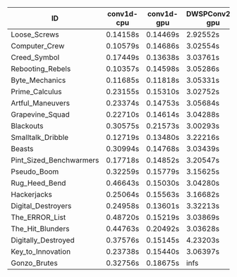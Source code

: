 |ID|conv1d-cpu|conv1d-gpu|DWSPConv2D-gpu|gemm-gpu|avg|
|-|-|-|-|-|-|
|Loose_Screws|0.14158s|0.14469s|2.92552s|1.78163s|1.24836s|
|Computer_Crew|0.10579s|0.14686s|3.02554s|1.73222s|1.25260s|
|Creed_Symbol|0.17449s|0.13638s|3.03761s|1.77494s|1.28086s|
|Rebooting_Rebels|0.10357s|0.14598s|3.05286s|1.82402s|1.28161s|
|Byte_Mechanics|0.11685s|0.11818s|3.05331s|1.87213s|1.29012s|
|Prime_Calculus|0.23155s|0.15310s|3.02752s|1.76834s|1.29513s|
|Artful_Maneuvers|0.23374s|0.14753s|3.05684s|1.79228s|1.30760s|
|Grapevine_Squad|0.22710s|0.14614s|3.04288s|1.83432s|1.31261s|
|Blackouts|0.30575s|0.21573s|3.00293s|1.72846s|1.31322s|
|Smalltalk_Dribble|0.12719s|0.13480s|3.22216s|1.91248s|1.34916s|
|Beasts|0.30994s|0.14768s|3.03439s|1.97900s|1.36775s|
|Pint_Sized_Benchwarmers|0.17718s|0.14852s|3.20547s|1.98791s|1.37977s|
|Pseudo_Boom|0.32259s|0.15779s|3.15625s|1.92773s|1.39109s|
|Rug_Heed_Bend|0.46643s|0.15030s|3.04280s|1.92775s|1.39682s|
|Hackerjacks|0.25064s|0.15563s|3.16682s|2.04110s|1.40355s|
|Digital_Destroyers|0.24958s|0.13601s|3.32213s|1.91940s|1.40678s|
|The_ERROR_List|0.48720s|0.15219s|3.03869s|2.00508s|1.42079s|
|The_Hit_Blunders|0.44763s|0.20492s|3.03628s|2.01566s|1.42612s|
|Digitally_Destroyed|0.37576s|0.15145s|4.23203s|2.55540s|1.82866s|
|Key_to_Innovation|0.23738s|0.15440s|3.06397s|infs|infs|
|Gonzo_Brutes|0.32756s|0.18675s|infs|2.02802s|infs|
